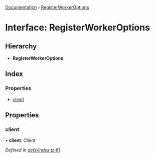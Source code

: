 [Documentation](../README.md) › [RegisterWorkerOptions](registerworkeroptions.md)

# Interface: RegisterWorkerOptions

## Hierarchy

* **RegisterWorkerOptions**

## Index

### Properties

* [client](registerworkeroptions.md#client)

## Properties

###  client

• **client**: *Client*

*Defined in [defs/index.ts:61](https://github.com/badbatch/graphql-box/blob/870b4903/packages/worker-client/src/defs/index.ts#L61)*
